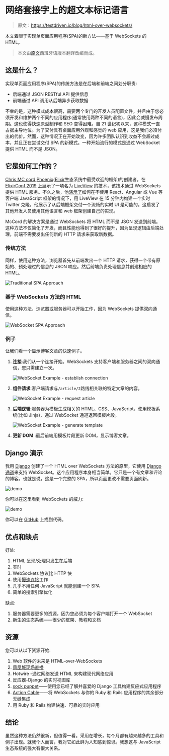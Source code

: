 # 网络套接字上的超文本标记语言

> 原文：<https://testdriven.io/blog/html-over-websockets/>

本文着眼于实现单页面应用程序(SPA)的新方法——基于 WebSockets 的 HTML。

> 本文由[原文](https://programadorwebvalencia.com/html-sobre-websockets/)西班牙语版本翻译改编而成。

## 这是什么？

实现单页面应用程序(SPA)的传统方法是在后端和前端之间划分职责:

*   后端通过 JSON RESTful API 提供信息
*   前端通过 API 调用从后端异步获取数据

不幸的是，这种模式成本很高，需要两个专门的开发人员配置文件，并且由于您必须开发和维护两个不同的应用程序(通常使用两种不同的语言)，因此会减慢发布周期。这也使得快速原型制作和 SEO 变得困难。自 21 世纪初以来，这种模式一直占据主导地位。为了交付具有桌面应用外观和感觉的 web 应用，这是我们必须付出的代价。然而，这种情况正在开始改变，因为许多团队认识到收益不会超过成本，并且正在尝试交付 SPA 的新模式。一种开始流行的模式是通过 WebSocket 提供 HTML 而不是 JSON。

## 它是如何工作的？

[Chris MC cord](http://chrismccord.com/),[Phoenix](https://www.phoenixframework.org/)([Elixir](https://elixir-lang.org/)生态系统中最受欢迎的框架)的创建者，在 [ElixirConf 2019](https://www.youtube.com/watch?v=txk4WAlabvI) 上展示了一项名为 [LiveView](https://hexdocs.pm/phoenix_live_view/Phoenix.LiveView.html) 的技术，该技术通过 WebSockets 提供 HTML 服务。不久之后，他[演示了](https://www.phoenixframework.org/blog/build-a-real-time-twitter-clone-in-15-minutes-with-live-view-and-phoenix-1-5)如何在不使用 React、Angular 或 Vue 等客户端 JavaScript 框架的情况下，用 LiveView 在 15 分钟内构建一个实时 Twitter 克隆。他展示了从后端框架交付一个流畅的实时 UI 是可能的。这启发了其他开发人员使用其他语言和 web 框架创建自己的实现。

McCord 的解决方案是通过 WebSockets 将 HTML 而不是 JSON 发送到前端。这种方法不仅简化了开发，而且性能也得到了很好的提升，因为呈现逻辑由后端处理，前端不需要发出任何新的 HTTP 请求来获取新数据。

### 传统方法

同样，使用这种方法，浏览器首先从前端发出一个 HTTP 请求，获得一个带有原始的、预处理过的信息的 JSON 响应。然后前端负责处理信息并创建相应的 HTML。

![Traditional SPA Approach](img/6c7a98305a0a19edaeb65b3b3842858f.png)

### 基于 WebSockets 方法的 HTML

使用这种方法，浏览器或服务器可以开始工作，因为 WebSockets 提供双向通信。

![WebSocket SPA Approach](img/2793ce9ab8c52c5128474f3d69c882eb.png)

### 例子

让我们看一个显示博客文章的快速例子。

1.  **连接**:我们从一个连接开始。WebSockets 支持客户端和服务器之间的双向通信，您只需建立一次。

    ![WebSocket Example - establish connection](img/cc0bd213caf2be1d13668d7bb36a351a.png)

2.  **组件请求**:客户端请求与`/article/2`路线相关联的特定文章的内容。

    ![WebSocket Example - request article](img/14a4ade01c7f763b52e38e1449e7539c.png)

3.  **后端逻辑**:服务器为模板生成相关的 HTML、CSS、JavaScript，使用模板系统(比如 Jinja)，通过 WebSocket 通道返回模板片段。

    ![WebSocket Example - generate template](img/fbc96c68165b00ac87336f34dc3a7a3f.png)

4.  **更新 DOM** :最后前端用模板片段更新 DOM，显示博客文章。

## Django 演示

我用 [Django](https://www.djangoproject.com/) 创建了一个 HTML over WebSockets 方法的原型，它使用 [Django 通道](https://channels.readthedocs.io/en/stable/)来支持 WebSocket。这个应用程序本身相当简单。它只是一个有文章和评论的博客。也就是说，这是一个完整的 SPA，所以页面更改不需要页面刷新。

![demo](img/3e9312e02b4982636d8eacf65d746610.png)

你可以在这里看到 WebSockets 的威力:

![demo](img/2313ccfd330f0f8fc4cc9a68eae0fac1.png)

你可以在 [GitHub](https://github.com/tanrax/demo-HTML-over-WebSockets-in-Django) 上找到代码。

## 优点和缺点

好处:

1.  HTML 呈现/处理只发生在后端
2.  实时
3.  WebSockets 协议比 HTTP 快
4.  使用[慢速连接](https://browsee.io/blog/websocket-vs-http-calls-performance-study/)工作
5.  几乎不用任何 JavaScript 就能创建一个 SPA
6.  简单的搜索引擎优化

缺点:

1.  服务器需要更多的资源，因为您必须为每个客户端打开一个 WebSocket
2.  新生的生态系统——很少的框架、教程和文档

## 资源

您可以从以下资源开始:

1.  Web 软件的未来是 HTML-over-WebSockets
2.  [凤凰城现场直播](https://hexdocs.pm/phoenix_live_view/Phoenix.LiveView.html)
3.  Hotwire -通过网络发送 HTML 来构建现代网络应用
4.  反应器-Django 的实时视图库
5.  [sock puppet](https://github.com/jonathan-s/django-sockpuppet)——使用您已经了解并喜爱的 Django 工具构建反应式应用程序
6.  [Action Cable](https://guides.rubyonrails.org/action_cable_overview.html)——将 WebSockets 与你的 Ruby 和 Rails 应用程序的其余部分无缝集成
7.  用 Ruby 和 Rails 构建快速、可靠的实时应用

## 结论

虽然这种方法仍然很新，但值得一看。采用在增长，每个月都有越来越多的工具和例子出现。就我个人而言，我对它如此鲜为人知感到惊讶。我想这与 JavaScript 生态系统的强大有很大关系。